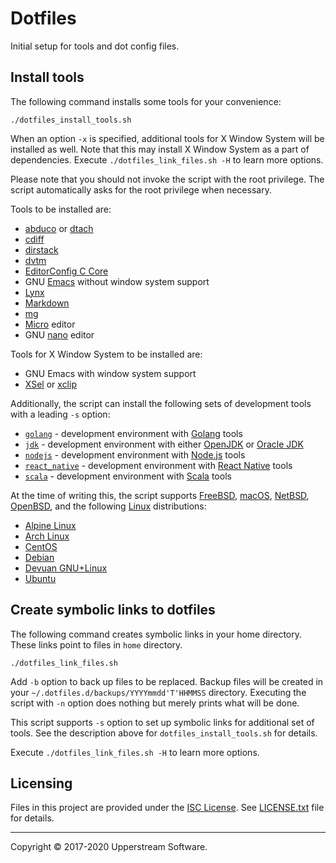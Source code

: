 # Dotfiles

Initial setup for tools and dot config files.


## Install tools

The following command installs some tools for your convenience:

    ./dotfiles_install_tools.sh

When an option `-x` is specified, additional tools for X Window System
will be installed as well.  Note that this may install X Window System
as a part of dependencies.
Execute `./dotfiles_link_files.sh -H` to learn more options.

Please note that you should not invoke the script with the root
privilege.  The script automatically asks for the root privilege when
necessary.

Tools to be installed are:

* [abduco](http://www.brain-dump.org/projects/abduco/) or
  [dtach](http://dtach.sourceforge.net/)
* [cdiff](https://github.com/ymattw/cdiff)
* [dirstack](https://bitbucket.org/upperstream/dirstack)
* [dvtm](http://www.brain-dump.org/projects/dvtm/)
* [EditorConfig C Core](https://github.com/editorconfig/editorconfig-core-c)
* GNU [Emacs](https://www.gnu.org/software/emacs/) without window
  system support
* [Lynx](http://lynx.invisible-island.net/)
* [Markdown](https://daringfireball.net/projects/markdown/)
* [mg](https://homepage.boetes.org/software/mg/)
* [Micro](https://micro-editor.github.io/) editor
* GNU [nano](https://www.nano-editor.org/) editor

Tools for X Window System to be installed are:

* GNU Emacs with window system support
* [XSel](http://www.kfish.org/software/xsel/) or
  [xclip](https://github.com/astrand/xclip)

Additionally, the script can install the following sets of development
tools with a leading `-s` option:

* [`golang`](Readme_golang.md) - development environment with [Golang][]
  tools
* [`jdk`](Readme_jdk.md) - development environment with either
  [OpenJDK][] or [Oracle JDK][]
* [`nodejs`](Readme_nodejs.md) - development environment with [Node.js][] tools
* [`react_native`](Readme_react_native.md) - development environment
  with [React Native][] tools
* [`scala`](Readme_scala.md) - development environment with [Scala][]
  tools

At the time of writing this, the script supports [FreeBSD][],
[macOS][], [NetBSD][], [OpenBSD][], and the following [Linux][]
distributions:

* [Alpine Linux](https://alpinelinux.org/)
* [Arch Linux](https://www.archlinux.org/)
* [CentOS](https://www.centos.org/)
* [Debian](https://www.debian.org/)
* [Devuan GNU+Linux](https://devuan.org/)
* [Ubuntu](https://www.ubuntu.com/)


[FreeBSD]: https://www.freebsd.org/ "The FreeBSD Project"
[Golang]: https://golang.org/ "The Go Programming Language"
[Linux]: https://www.kernel.org/ "The Linux Kernel Archives"
[macOS]: https://www.apple.com/lae/macos/high-sierra/
    "macOS High Sierra - Apple"
[NetBSD]: https://www.netbsd.org/ "The NetBSD Project"
[Node.js]: https://nodejs.org/ "Node.js"
[OpenBSD]: https://www.openbsd.org/ "OpenBSD"
[OpenJDK]: http://openjdk.java.net/ "OpenJDK"
[Oracle JDK]: http://www.oracle.com/technetwork/java/javase/overview/index.html
    "Java SE | Oracle Technology Network | Oracle"
[React Native]: https://facebook.github.io/react-native/
    "React Native &middot; A framework for building native apps using React"
[Scala]: https://www.scala-lang.org/ "The Scala Programming Language"


## Create symbolic links to dotfiles

The following command creates symbolic links in your home directory.
These links point to files in `home` directory.

    ./dotfiles_link_files.sh

Add `-b` option to back up files to be replaced.  Backup files will be
created in your `~/.dotfiles.d/backups/YYYYmmdd'T'HHMMSS` directory.
Executing the script with `-n` option does nothing but merely prints
what will be done.

This script supports `-s` option to set up symbolic links for
additional set of tools.  See the description above for
`dotfiles_install_tools.sh` for details.

Execute `./dotfiles_link_files.sh -H` to learn more options.


## Licensing

Files in this project are provided under the [ISC License][].
See [LICENSE.txt](LICENSE.txt) file for details.

[ISC License]:
    http://www.isc.org/downloads/software-support-policy/isc-license

- - -

Copyright &copy; 2017-2020 Upperstream Software.
